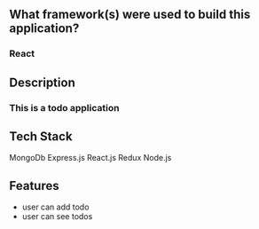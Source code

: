 ## What framework(s) were used to build this application?
### React

## Description
### This is a todo application

## Tech Stack
MongoDb
Express.js
React.js
Redux
Node.js

## Features
- user can add todo
- user can see todos
